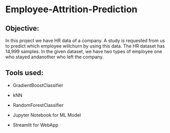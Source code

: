 # Employee-Attrition-Prediction

## Objective:
In this project we have HR data of a company. A study is requested from us to predict which employee willchurn by using this data.
The HR dataset has 14,999 samples. In the given dataset, we have two types of employee one who stayed andanother who left the company.

## Tools used:

- GradientBoostClassifier
- kNN
- RandomForestClassifier

- Jupyter Notebook for ML Model
- Streamlit for WebApp
